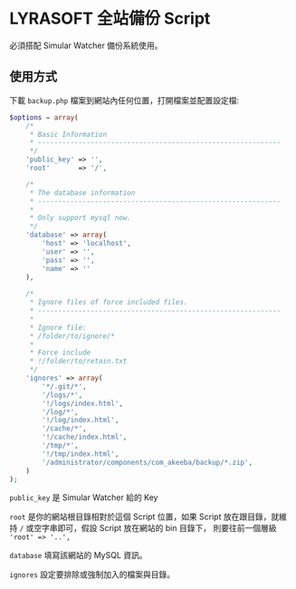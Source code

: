 # LYRASOFT 全站備份 Script

必須搭配 Simular Watcher 備份系統使用。

## 使用方式

下載 `backup.php` 檔案到網站內任何位置，打開檔案並配置設定檔:

``` php
$options = array(
	/*
	 * Basic Information
	 * ------------------------------------------------------------
	 */
	'public_key' => '',
	'root'       => '/',

	/*
	 * The database information
	 * ------------------------------------------------------------
	 *
	 * Only support mysql now.
	 */
	'database' => array(
		'host' => 'localhost',
		'user' => '',
		'pass' => '',
		'name' => ''
	),
	
	/*
     * Ignore files of force included files.
     * ------------------------------------------------------------
     *
     * Ignore file:
     * /folder/to/ignore/*
     *
     * Force include
     * !/folder/to/retain.txt
     */
    'ignores' => array(
        '*/.git/*',
        '/logs/*',
        '!/logs/index.html',
        '/log/*',
        '!/log/index.html',
        '/cache/*',
        '!/cache/index.html',
        '/tmp/*',
        '!/tmp/index.html',
        '/administrator/components/com_akeeba/backup/*.zip',
    )
);
```

`public_key` 是 Simular Watcher 給的 Key

`root` 是你的網站根目錄相對於這個 Script 位置，如果 Script 放在跟目錄，就維持 `/` 或空字串即可，假設 Script 放在網站的 bin 目錄下，
則要往前一個層級 `'root' => '..',`

`database` 填寫該網站的 MySQL 資訊。

`ignores` 設定要排除或強制加入的檔案與目錄。
